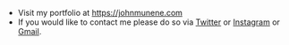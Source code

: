  - Visit my portfolio at https://johnmunene.com
 - If you would like to contact me please do so via [Twitter](https://twitter.com/johnmunene_) or [Instagram](https://instagram.com/johnmunene_) or [Gmail](https://gmail.com/johnmunene0940@gmail.com).

 
 
 
 
 
 
 
 
 



  
